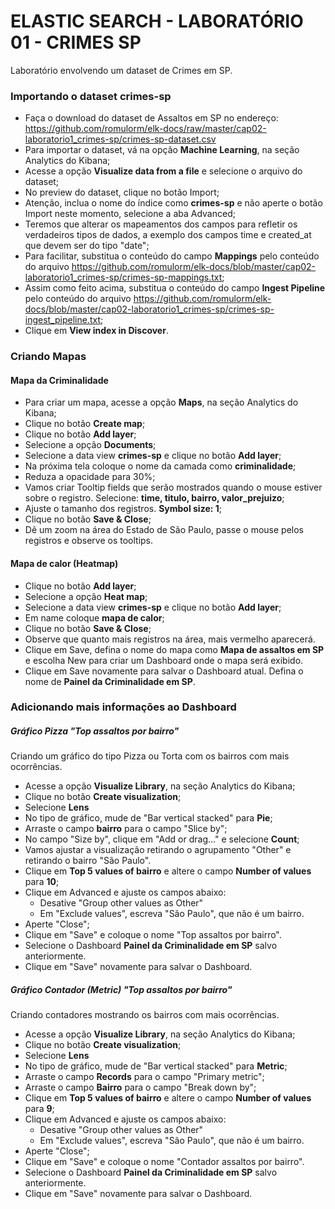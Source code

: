 # ELASTIC SEARCH - LABORATÓRIO 01 - CRIMES SP

Laboratório envolvendo um dataset de Crimes em SP.

### Importando o dataset crimes-sp

* Faça o download do dataset de Assaltos em SP no endereço: https://github.com/romulorm/elk-docs/raw/master/cap02-laboratorio1_crimes-sp/crimes-sp-dataset.csv
* Para importar o dataset, vá na opção **Machine Learning**, na seção Analytics do Kibana;
* Acesse a opção **Visualize data from a file** e selecione o arquivo do dataset;
* No preview do dataset, clique no botão Import;
* Atenção, inclua o nome do índice como **crimes-sp** e não aperte o botão Import neste momento, selecione a aba Advanced;
* Teremos que alterar os mapeamentos dos campos para refletir os verdadeiros tipos de dados, a exemplo dos campos time e created_at que devem ser do tipo "date";
* Para facilitar, substitua o conteúdo do campo **Mappings** pelo conteúdo do arquivo https://github.com/romulorm/elk-docs/blob/master/cap02-laboratorio1_crimes-sp/crimes-sp-mappings.txt;
* Assim como feito acima, substitua o conteúdo do campo **Ingest Pipeline** pelo conteúdo do arquivo  https://github.com/romulorm/elk-docs/blob/master/cap02-laboratorio1_crimes-sp/crimes-sp-ingest_pipeline.txt;
* Clique em **View index in Discover**.

### Criando Mapas

#### Mapa da Criminalidade

* Para criar um mapa, acesse a opção **Maps**, na seção Analytics do Kibana;
* Clique no botão **Create map**;
* Clique no botão **Add layer**;
* Selecione a opção **Documents**;
* Selecione a data view **crimes-sp** e clique no botão **Add layer**;
* Na próxima tela coloque o nome da camada como **criminalidade**;
* Reduza a opacidade para 30%;
* Vamos criar Tooltip fields que serão mostrados quando o mouse estiver sobre o registro. Selecione: **time, titulo, bairro, valor_prejuizo**;
* Ajuste o tamanho dos registros. **Symbol size: 1**;
* Clique no botão **Save & Close**;
* Dê um zoom na área do Estado de São Paulo, passe o mouse pelos registros e observe os tooltips.

#### Mapa de calor (Heatmap)

* Clique no botão **Add layer**;
* Selecione a opção **Heat map**;
* Selecione a data view **crimes-sp** e clique no botão **Add layer**;
* Em name coloque **mapa de calor**;
* Clique no botão **Save & Close**;
* Observe que quanto mais registros na área, mais vermelho aparecerá.
* Clique em Save, defina o nome do mapa como **Mapa de assaltos em SP** e escolha New para criar um Dashboard onde o mapa será exibido.
* Clique em Save novamente para salvar o Dashboard atual. Defina o nome de **Painel da Criminalidade em SP**.

### Adicionando mais informações ao Dashboard


##### Gráfico Pizza "Top assaltos por bairro"

Criando um gráfico do tipo Pizza ou Torta com os bairros com mais ocorrências.

* Acesse a opção **Visualize Library**, na seção Analytics do Kibana;
* Clique no botão **Create visualization**;
* Selecione **Lens**
* No tipo de gráfico, mude de "Bar vertical stacked" para **Pie**;
* Arraste o campo **bairro** para o campo "Slice by";
* No campo "Size by", clique em "Add or drag..." e selecione **Count**;
* Vamos ajustar a visualização retirando o agrupamento "Other" e retirando o bairro "São Paulo".
* Clique em **Top 5 values of bairro** e altere o campo **Number of values** para **10**;
* Clique em Advanced e ajuste os campos abaixo:
    - Desative "Group other values as Other"
    - Em "Exclude values", escreva "São Paulo", que não é um bairro.
* Aperte "Close";
* Clique em "Save" e coloque o nome "Top assaltos por bairro".
* Selecione o Dashboard **Painel da Criminalidade em SP** salvo anteriormente.
* Clique em "Save" novamente para salvar o Dashboard.

##### Gráfico Contador (Metric)  "Top assaltos por bairro"

Criando contadores mostrando os bairros com mais ocorrências.

* Acesse a opção **Visualize Library**, na seção Analytics do Kibana;
* Clique no botão **Create visualization**;
* Selecione **Lens**
* No tipo de gráfico, mude de "Bar vertical stacked" para **Metric**;
* Arraste o campo **Records** para o campo "Primary metric";
* Arraste o campo **Bairro** para o campo "Break down by";
* Clique em **Top 5 values of bairro** e altere o campo **Number of values** para **9**;
* Clique em Advanced e ajuste os campos abaixo:
    - Desative "Group other values as Other"
    - Em "Exclude values", escreva "São Paulo", que não é um bairro.
* Aperte "Close";
* Clique em "Save" e coloque o nome "Contador assaltos por bairro".
* Selecione o Dashboard **Painel da Criminalidade em SP** salvo anteriormente.
* Clique em "Save" novamente para salvar o Dashboard.